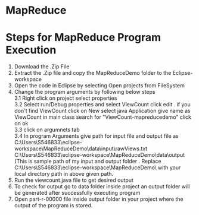# MapReduce

# Steps for MapReduce Program Execution

1. Download the .Zip File
2. Extract the .Zip file and copy the MapReduceDemo folder to the Eclipse-workspace 
3. Open the code in Eclipse by  selecting Open projects from FileSystem
4. Change the program arguments by following below steps <br>
    3.1 Right click on project  select properties <br>
    3.2 Select run/Debug properties and  select ViewCount click edit . if you don't find ViewCount click on New select java Application give name as ViewCount in main class search for  "ViewCount-mapreducedemo" click on ok  <br>
    3.3 click on argumnets tab <br> 
    3.4 In program Arguments give path for input file and output file as C:\Users\S546833\eclipse-workspace\MapReduceDemo\data\input\rawViews.txt                    C:\Users\S546833\eclipse-workspace\MapReduceDemo\data\output (This is sample path of my input and output folder . Replace  C:\Users\S546833\eclipse-workspace\MapReduceDemo\ with your local directory path in above given path.
5. Run the viewcount.java file to get desired output
6. To check for output go to data folder inside project an output folder will be generated after successfully executing program 
7. Open part-r-00000 file inside output folder in your project where the output of the program is stored.
